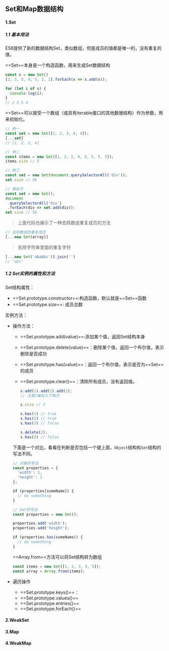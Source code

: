 ## Set和Map数据结构

#### 1.Set

##### 1.1 基本用法

ES6提供了新的数据结构Set，类似数组，但是成员的值都是唯一的，没有重复的值。

==Set==本身是一个构造函数，用来生成Set数据结构

~~~js
const s = new Set()
[2, 3, 5, 4, 5, 2, 2].forEach(x => s.add(x));

for (let i of s) {
  console.log(i);
}
// 2 3 5 4
~~~

==Set==可以接受一个数组（或具有iterable接口的其他数据结构）作为参数，用来初始化。

~~~js
// 例一
const set = new Set([1, 2, 3, 4, 4]);
[...set]
// [1, 2, 3, 4]

// 例二
const items = new Set([1, 2, 3, 4, 5, 5, 5, 5]);
items.size // 5

// 例三
const set = new Set(document.querySelectorAll('div'));
set.size // 56

// 类似于
const set = new Set();
document
 .querySelectorAll('div')
 .forEach(div => set.add(div));
set.size // 56
~~~

> 上面代码也展示了一种去除数组重复成员的方法

~~~js
// 去除数组的重复成员
[...new Set(array)]
~~~

> 去除字符串里面的重复字符

~~~js
[...new Set('ababbc')].join('')
// "abc"
~~~

##### 1.2 Set实例的属性和方法

Set结构属性：

* ==Set.prototype.constructor==:构造函数，默认就是==Set==函数
* ==Set.prototype.size==: 成员总数

实例方法：

* 操作方法：

  * ==Set.prototype.add(value)==:添加某个值，返回Set结构本身

  * ==Set.prototype.delete(value)==：删除某个值，返回一个布尔值，表示删除是否成功

  * ==Set.prototype.has(value)==：返回一个布尔值，表示是否为==Set==的成员

  * ==Set.prototype.clear()==：清除所有成员，没有返回值。

    ~~~js
    s.add(1).add(2).add(2);
    // 注意2被加入了两次
    
    s.size // 2
    
    s.has(1) // true
    s.has(2) // true
    s.has(3) // false
    
    s.delete(2);
    s.has(2) // false
    ~~~

  下面是一个对比，看看在判断是否包括一个键上面，`Object`结构和`Set`结构的写法不同。

  ~~~js
  // 对象的写法
  const properties = {
    'width': 1,
    'height': 1
  };
  
  if (properties[someName]) {
    // do something
  }
  
  // Set的写法
  const properties = new Set();
  
  properties.add('width');
  properties.add('height');
  
  if (properties.has(someName)) {
    // do something
  }
  ~~~

  ==Array.from==方法可以将Set结构转为数组

  ~~~js
  const items = new Set([1, 2, 3, 4, 5]);
  const array = Array.from(items);
  ~~~

  

* 遍历操作
  * ==Set.prototype.keys()==：
  * ==Set.prototype.values()==
  * ==Set.prototype.entries()==
  * ==Set.prototype.forEach()==

#### 2.WeakSet

#### 3.Map

#### 4.WeakMap

